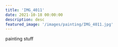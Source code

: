 ```yaml
---
title: 'IMG_4011'
date: 2021-10-18 00:00:00
description: desc
featured_image: '/images/painting/IMG_4011.jpg'
---
```


painting stuff